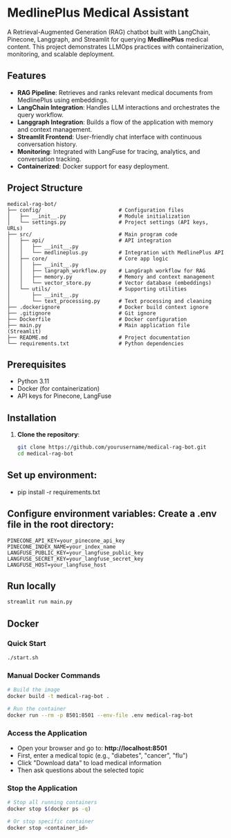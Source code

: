 # MedlinePlus Medical Assistant

A Retrieval-Augmented Generation (RAG) chatbot built with LangChain, Pinecone, Langgraph, and Streamlit for querying **MedlinePlus** medical content. This project demonstrates LLMOps practices with containerization, monitoring, and scalable deployment.

## Features

- **RAG Pipeline**: Retrieves and ranks relevant medical documents from MedlinePlus using embeddings.
- **LangChain Integration**: Handles LLM interactions and orchestrates the query workflow.
- **Langgraph Integration**: Builds a flow of the application with memory and context management.
- **Streamlit Frontend**: User-friendly chat interface with continuous conversation history.
- **Monitoring**: Integrated with LangFuse for tracing, analytics, and conversation tracking.
- **Containerized**: Docker support for easy deployment.

## Project Structure

```
medical-rag-bot/
├── config/                         # Configuration files
│   ├── __init__.py                 # Module initialization
│   └── settings.py                 # Project settings (API keys, URLs)
├── src/                            # Main program code
│   ├── api/                        # API integration
│   │   ├── __init__.py
│   │   └── medlineplus.py          # Integration with MedlinePlus API
│   ├── core/                       # Core app logic
│   │   ├── __init__.py
│   │   ├── langraph_workflow.py    # LangGraph workflow for RAG
│   │   ├── memory.py               # Memory and context management
│   │   └── vector_store.py         # Vector database (embeddings)
│   └── utils/                      # Supporting utilities
│       ├── __init__.py
│       └── text_processing.py      # Text processing and cleaning
├── .dockerignore                   # Docker build context ignore
├── .gitignore                      # Git ignore
├── Dockerfile                      # Docker configuration
├── main.py                         # Main application file (Streamlit)
├── README.md                       # Project documentation
└── requirements.txt                # Python dependencies
```



## Prerequisites

- Python 3.11
- Docker (for containerization)
- API keys for Pinecone, LangFuse

## Installation

1. **Clone the repository**:
   ```bash
   git clone https://github.com/yourusername/medical-rag-bot.git
   cd medical-rag-bot

## Set up environment:

- pip install -r requirements.txt


## Configure environment variables: Create a .env file in the root directory:

```
PINECONE_API_KEY=your_pinecone_api_key
PINECONE_INDEX_NAME=your_index_name
LANGFUSE_PUBLIC_KEY=your_langfuse_public_key
LANGFUSE_SECRET_KEY=your_langfuse_secret_key
LANGFUSE_HOST=your_langfuse_host
```

## Run locally

```bash
streamlit run main.py
```

## Docker

### Quick Start
```bash
./start.sh
```

### Manual Docker Commands
```bash
# Build the image
docker build -t medical-rag-bot .

# Run the container
docker run --rm -p 8501:8501 --env-file .env medical-rag-bot
```

### Access the Application
- Open your browser and go to: **http://localhost:8501**
- First, enter a medical topic (e.g., "diabetes", "cancer", "flu")
- Click "Download data" to load medical information
- Then ask questions about the selected topic

### Stop the Application
```bash
# Stop all running containers
docker stop $(docker ps -q)

# Or stop specific container
docker stop <container_id>
```




